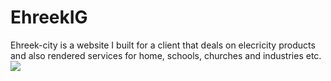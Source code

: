 # EhreekIG
Ehreek-city is a website I built for a client that deals on elecricity products and also rendered services for home, schools, churches and industries etc.
<img src="![BreakFast](https://user-images.githubusercontent.com/79265330/205948249-247e245a-6e7a-467e-81dd-fe70480b24be.png)">
<!-- ![BreakFast](https://user-images.githubusercontent.com/79265330/205948886-1304360a-dbdb-45f1-96a9-ef2e3d4ed192.png) -->
